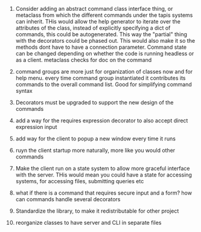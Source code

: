 1. Consider adding an abstract command class interface thing, or metaclass from which the different commands under the tapis systems can inherit. THis would allow the help generator to iterate over the attributes of the class, instead of explicitly specifying a dict of commands, this could be autogenerated. 
This way the "partial" thing with the decorators could be phased out. This would also make it so the methods dont have to have a connection parameter. Command state can be changed depending on whether the code is running headless or as a client. metaclass checks for doc on the command

2. command groups are more just for organization of classes now and for help menu. every time command group instantiated it contributes its commands to the overall command list. Good for simplifying command syntax

3. Decorators must be upgraded to support the new design of the commands

4. add a way for the requires expression decorator to also accept direct expression input

5. add way for the client to popup a new window every time it runs

6. ruyn the client startup more naturally, more like you would other commands

7. Make the client run on a state system to allow more graceful interface with the server. THis would mean you could have a state for accessing systems, for accessing files, submitting queries etc

8. what if there is a command that requires secure input and a form? how can commands handle several decorators

9. Standardize the library, to make it redistributable for other project

10. reorganize classes to have server and CLI in separate files